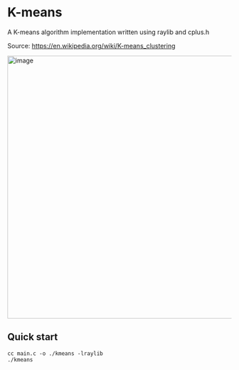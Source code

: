 # K-means
A K-means algorithm implementation written using raylib and cplus.h

Source: https://en.wikipedia.org/wiki/K-means_clustering

<img width="792" height="592" alt="image" src="https://github.com/user-attachments/assets/690679af-c36e-468d-b79c-6d177fdaa6b8" />

## Quick start
```
cc main.c -o ./kmeans -lraylib
./kmeans
```